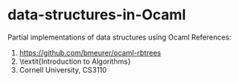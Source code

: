 # data-structures-in-Ocaml
Partial implementations of data structures using Ocaml
References: 
1. https://github.com/bmeurer/ocaml-rbtrees
2. \textit{Introduction to Algorithms}
3. Cornell University, CS3110
